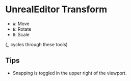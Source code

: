 # UnrealEditor Transform

- `W`: Move
- `E`: Rotate
- `R`: Scale

(`␣` cycles through these tools)

## Tips

- Snapping is toggled in the upper right of the viewport.
